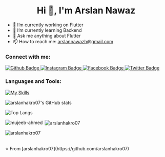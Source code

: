  <h1 align="center">Hi 👋, I'm Arslan Nawaz</h1>

- 🔭 I’m currently working on Flutter
- 🌱 I’m currently learning Backend
- 💬 Ask me anything about Flutter 
- 📫 How to reach me: arslannawazh@gmail.com
  
### Connect with me:
<div id="badges">
  <a href="https://github.com/arslanhakro07">
    <img src="https://img.shields.io/badge/Github-white?style=for-the-badge&logo=Github&logoColor=black" alt="Github Badge"/>
  </a>
   <a href="https://www.instagram.com/arslanhakro07">
    <img src="https://img.shields.io/badge/Instagram-purple?style=for-the-badge&logo=instagram&logoColor=white" alt="Instagram Badge"/>
  </a>
   <a href="https://fb.com/arslanhakro07">
    <img src="https://img.shields.io/badge/Facebook-blue?style=for-the-badge&logo=facebook&logoColor=white" alt="Facebook Badge"/>
  </a>
   <a href="https://twitter.com/arslanhakro07">
    <img src="https://img.shields.io/badge/Twitter-blue?style=for-the-badge&logo=twitter&logoColor=white" alt="Twitter Badge"/>
  </a>
</div>

### Languages and Tools:
[![My Skills](https://skillicons.dev/icons?i=flutter,dart,firebase,github,git,postman,figma,xd&perline=5)](https://skillicons.dev)

![arslanhakro07's GitHub stats](https://github-readme-stats.vercel.app/api?username=arslanhakro07&show_icons=true&theme=dark)

![Top Langs](https://github-readme-stats.vercel.app/api/top-langs/?username=arslanhakro07&theme=dark)
<p><img align="left" src="https://github-readme-stats.vercel.app/api/top-langs?username=mujeeb-ahmed&show_icons=true&locale=en&layout=compact" alt="mujeeb-ahmed" /></p>

<p>&nbsp;<img align="center" src="https://github-readme-stats.vercel.app/api?username=arslanhakro07&show_icons=true&locale=en" alt="arslanhakro07" /></p>

<p><img align="center" src="https://github-readme-streak-stats.herokuapp.com/?user=arslanhakro07&" alt="arslanhakro07" /></p>

<br>
⭐️ From [arslanhakro07](https://github.com/arslanhakro07)

